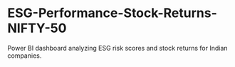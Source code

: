 # ESG-Performance-Stock-Returns-NIFTY-50
Power BI dashboard analyzing ESG risk scores and stock returns for Indian companies.
